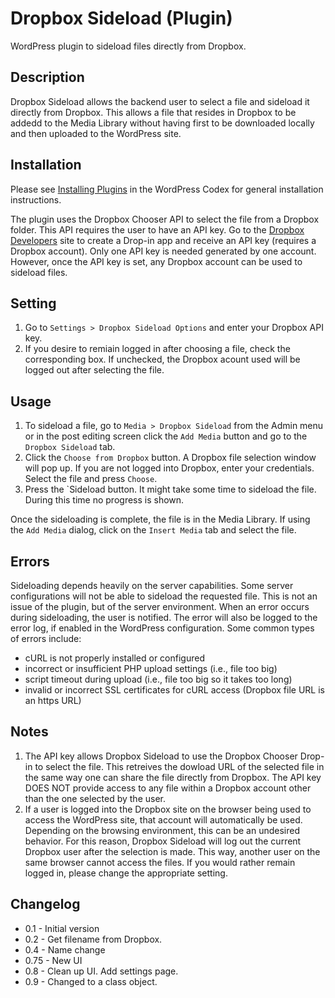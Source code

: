 Dropbox Sideload (Plugin)
=========================

WordPress plugin to sideload files directly from Dropbox.

Description
-----------

Dropbox Sideload allows the backend user to select a file and sideload it directly from Dropbox. This allows a file that resides in Dropbox to be addedd to the Media Library without having first to be downloaded locally and then uploaded to the WordPress site.

Installation
------------

Please see [Installing Plugins](http://codex.wordpress.org/Managing_Plugins#Installing_Plugins) in the WordPress Codex for general installation instructions.

The plugin uses the Dropbox Chooser API to select the file from a Dropbox folder. This API requires the user to have an API key. Go to the [Dropbox Developers](https://www.dropbox.com/developers/apps/create?app_type_checked=dropins) site to create a Drop-in app and receive an API key (requires a Dropbox account). Only one API key is needed generated by one account. However, once the API key is set, any Dropbox account can be used to sideload files.

Setting
-------

1. Go to `Settings > Dropbox Sideload Options` and enter your Dropbox API key. 
2. If you desire to remiain logged in after choosing a file, check the corresponding box. If unchecked, the Dropbox acount used will be logged out after selecting the file.

Usage
-----
1. To sideload a file, go to `Media > Dropbox Sideload` from the Admin menu or in the post editing screen click the `Add Media` button and go to the `Dropbox Sideload` tab.
2. Click the `Choose from Dropbox` button. A Dropbox file selection window will pop up. If you are not logged into Dropbox, enter your credentials. Select the file and press `Choose`. 
3. Press the `Sideload button. It might take some time to sideload the file. During this time no progress is shown. 

Once the sideloading is complete, the file is in the Media Library. If using the `Add Media` dialog, click on the `Insert Media` tab and select the file. 

Errors
------

Sideloading depends heavily on the server capabilities. Some server configurations will not be able to sideload the requested file. This is not an issue of the plugin, but of the server environment. When an error occurs during sideloading, the user is notified. The error will also be logged to the error log, if enabled in the WordPress configuration. Some common types of errors include:
* cURL is not properly installed or configured 
* incorrect or insufficient PHP upload settings (i.e., file too big)
* script timeout during upload (i.e., file too big so it takes too long)
* invalid or incorrect SSL certificates for cURL access (Dropbox file URL is an https URL)

Notes
-------

1. The API key allows Dropbox Sideload to use the Dropbox Chooser Drop-in to select the file. This retreives the dowload URL of the selected file in the same way one can share the file directly from Dropbox. The API key DOES NOT provide access to any file within a Dropbox account other than the one selected by the user. 
2. If a user is logged into the Dropbox site on the browser being used to access the WordPress site, that account will automatically be used. Depending on the browsing environment, this can be an undesired behavior. For this reason, Dropbox Sideload will log out the current Dropbox user after the selection is made. This way, another user on the same browser cannot access the files. If you would rather remain logged in, please change the appropriate setting.

Changelog
---------

* 0.1 - Initial version
* 0.2 - Get filename from Dropbox. 
* 0.4 - Name change
* 0.75 - New UI
* 0.8 - Clean up UI. Add settings page.
* 0.9 - Changed to a class object.

